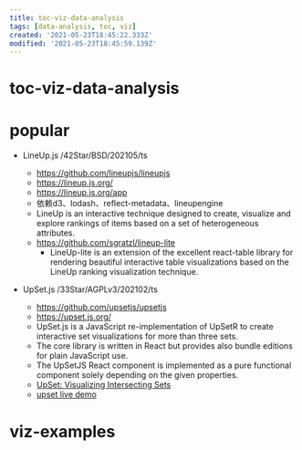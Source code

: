 ```yaml
---
title: toc-viz-data-analysis
tags: [data-analysis, toc, viz]
created: '2021-05-23T18:45:22.333Z'
modified: '2021-05-23T18:45:59.139Z'
---
```


# toc-viz-data-analysis

# popular

- LineUp.js /42Star/BSD/202105/ts
  - https://github.com/lineupjs/lineupjs
  - https://lineup.js.org/
  - https://lineup.js.org/app
  - 依赖d3、lodash、reflect-metadata、lineupengine
  - LineUp is an interactive technique designed to create, visualize and explore rankings of items based on a set of heterogeneous attributes.
  - https://github.com/sgratzl/lineup-lite
    - LineUp-lite is an extension of the excellent react-table library for rendering beautiful interactive table visualizations based on the LineUp ranking visualization technique.

- UpSet.js /33Star/AGPLv3/202102/ts
  - https://github.com/upsetjs/upsetjs
  - https://upset.js.org/
  - UpSet.js is a JavaScript re-implementation of UpSetR to create interactive set visualizations for more than three sets. 
  - The core library is written in React but provides also bundle editions for plain JavaScript use. 
  - The UpSetJS React component is implemented as a pure functional component solely depending on the given properties.
  - [UpSet: Visualizing Intersecting Sets](https://jku-vds-lab.at/tools/upset/)
  - [upset live demo](http://vcg.github.io/upset/)

# viz-examples
